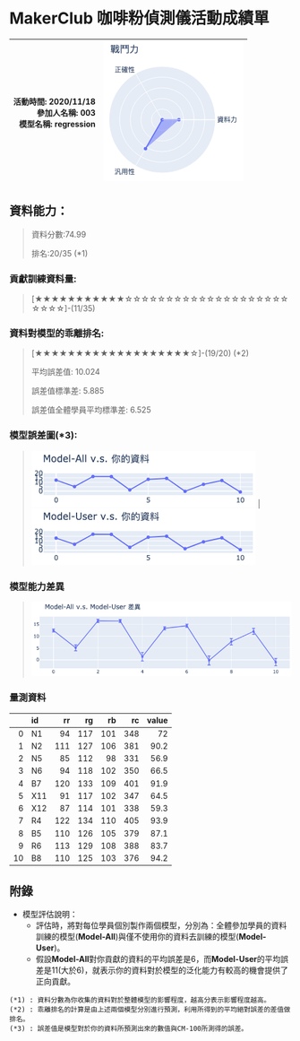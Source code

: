 # MakerClub 咖啡粉偵測儀活動成績單 
| 活動時間: 2020/11/18<br>參加人名稱: **003**<br>模型名稱: **regression** | ![](000.png) |
|-----:|-------------:|
## 資料能力：
> 資料分數:74.99
>
> 排名:20/35 (*1)
### 貢獻訓練資料量:
> 	[★★★★★★★★★★★☆☆☆☆☆☆☆☆☆☆☆☆☆☆☆☆☆☆☆☆☆☆☆☆]-(11/35)
### 資料對模型的乖離排名:
> 	[★★★★★★★★★★★★★★★★★★★☆]-(19/20) (*2)
>
> 	平均誤差值: 10.024
>
> 	誤差值標準差: 5.885
>
> 	誤差值全體學員平均標準差: 6.525
### 模型誤差圖(*3):
> ![001](001.png)	|![002](002.png)
### 模型能力差異
> ![003](003.png)
### 量測資料
|    | id   |   rr |   rg |   rb |   rc |   value |
|---:|:-----|-----:|-----:|-----:|-----:|--------:|
|  0 | N1   |   94 |  117 |  101 |  348 |    72   |
|  1 | N2   |  111 |  127 |  106 |  381 |    90.2 |
|  2 | N5   |   85 |  112 |   98 |  331 |    56.9 |
|  3 | N6   |   94 |  118 |  102 |  350 |    66.5 |
|  4 | B7   |  120 |  133 |  109 |  401 |    91.9 |
|  5 | X11  |   91 |  117 |  102 |  347 |    64.5 |
|  6 | X12  |   87 |  114 |  101 |  338 |    59.3 |
|  7 | R4   |  122 |  134 |  110 |  405 |    93.9 |
|  8 | B5   |  110 |  126 |  105 |  379 |    87.1 |
|  9 | R6   |  113 |  129 |  108 |  388 |    83.7 |
| 10 | B8   |  110 |  125 |  103 |  376 |    94.2 |
## 附錄
* 模型評估說明：
  - 評估時，將對每位學員個別製作兩個模型，分別為：全體參加學員的資料訓練的模型(**Model-All**)與僅不使用你的資料去訓練的模型(**Model-User**)。
  - 假設**Model-All**對你貢獻的資料的平均誤差是6，而**Model-User**的平均誤差是11(大於6)，就表示你的資料對於模型的泛化能力有較高的機會提供了正向貢獻。
```
(*1) : 資料分數為你收集的資料對於整體模型的影響程度，越高分表示影響程度越高。
(*2) : 乖離排名的計算是由上述兩個模型分別進行預測，利用所得到的平均絕對誤差的差值做排名。
(*3) : 誤差值是模型對於你的資料所預測出來的數值與CM-100所測得的誤差。
```
